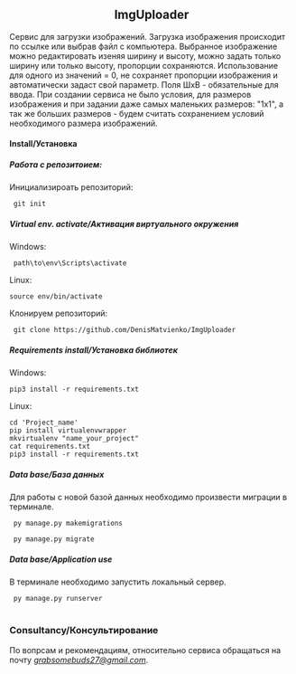 <h2 align="center">ImgUploader</h2>

Сервис для загрузки изображений. 
Загрузка изображения происходит по ссылке или выбрав файл с компьютера. Выбранное изображение можно редактировать
изеняя ширину и высоту, можно задать только ширину или только высоту, пропорции сохраняются. Использование для одного из 
значений = 0, не сохраняет пропорции изображения и автоматически задаст свой параметр. Поля ШхВ - обязательные 
для ввода. При создании сервиса не было условия, для размеров изображения и при задании даже самых маленьких размеров:
"1х1", а так же больших размеров - будем считать сохранением условий необходимого размера изображений.

#### Install/Установка

##### Работа с репозитоием:
Инициализироать репозиторий:

```
 git init
```

##### Virtual env. activate/Активация виртуального окружения #####
Windows:
```
 path\to\env\Scripts\activate
```

Linux:
```
source env/bin/activate
```

Клонируем репозиторий:
```
 git clone https://github.com/DenisMatvienko/ImgUploader
```

##### Requirements install/Установка библиотек #####
Windows:
```
pip3 install -r requirements.txt
```

Linux:
```
cd 'Project_name'
pip install virtualenvwrapper
mkvirtualenv "name_your_project"
cat requirements.txt
pip3 install -r requirements.txt
```
##### Data base/База данных #####

Для работы с новой базой данных необходимо произвести миграции в терминале.

```
 py manage.py makemigrations
```

```
 py manage.py migrate
```

##### Data base/Application use #####

В терминале необходимо запустить локальный сервер.

```
 py manage.py runserver
```

#

### Consultancy/Консультирование ###
По вопрсам и рекомендациям, относительно сервиса обращаться на почту *grabsomebuds27@gmail.com*.

